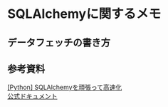 # SQLAlchemyに関するメモ

## データフェッチの書き方



## 参考資料
[[Python] SQLAlchemyを頑張って高速化](https://qiita.com/yukiB/items/d6a70da802cb5731dc01)<br />
[公式ドキュメント](https://www.sqlalchemy.org/)<br />

